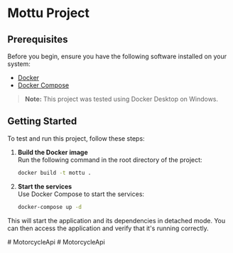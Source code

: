 # Mottu Project

## Prerequisites

Before you begin, ensure you have the following software installed on your system:

- [Docker](https://docs.docker.com/get-docker/)
- [Docker Compose](https://docs.docker.com/compose/install/)

> **Note:** This project was tested using Docker Desktop on Windows.

## Getting Started

To test and run this project, follow these steps:

1. **Build the Docker image**  
   Run the following command in the root directory of the project:

   ```bash
   docker build -t mottu .
   ```

2. **Start the services**  
   Use Docker Compose to start the services:

   ```bash
   docker-compose up -d
   ```

This will start the application and its dependencies in detached mode. You can then access the application and verify that it's running correctly.


#   M o t o r c y c l e A p i  
 #   M o t o r c y c l e A p i  
 